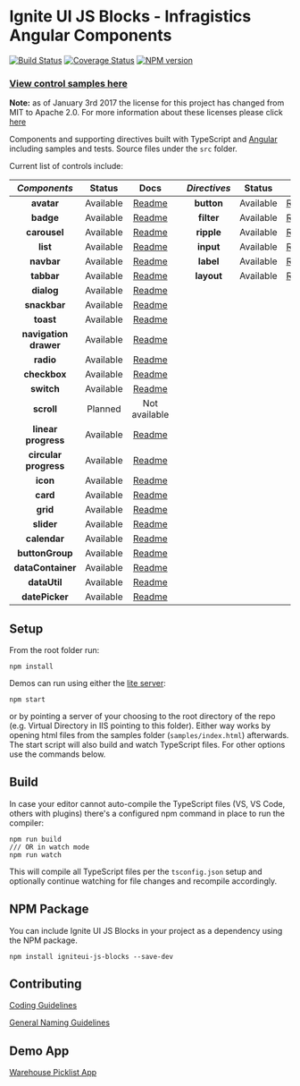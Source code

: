 # Ignite UI JS Blocks -  Infragistics Angular Components

[![Build Status](https://travis-ci.org/IgniteUI/igniteui-js-blocks.svg?branch=master)](https://travis-ci.org/IgniteUI/igniteui-js-blocks)
[![Coverage Status](https://coveralls.io/repos/github/IgniteUI/igniteui-js-blocks/badge.svg?branch=master)](https://coveralls.io/github/IgniteUI/igniteui-js-blocks?branch=master)
[![NPM version](https://img.shields.io/npm/v/igniteui-js-blocks.svg?style=flat)](https://www.npmjs.com/package/igniteui-js-blocks)

### [**View control samples here**](http://139.59.168.161/demos)

**Note:** as of January 3rd 2017 the license for this project has changed from MIT to Apache 2.0. For more information about these licenses please click [here](http://choosealicense.com/licenses/)

Components and supporting directives built with TypeScript and [Angular](https://angular.io/)
including samples and tests. Source files under the `src` folder.

Current list of controls include:


| *Components*          | Status              | Docs                                                                                            |     | *Directives*  | Status        | Docs                                                                                                  |
| :-:                   | :-:                 | :-:                                                                                             | :-: | :-:           | :-:           | :-:                                                                                                   |
| **avatar**            |           Available | [Readme](https://github.com/IgniteUI/igniteui-js-blocks/blob/master/src/avatar/README.md)       |     | **button**    |     Available | [Readme](https://github.com/IgniteUI/igniteui-js-blocks/blob/master/src/button/README.md)             |
| **badge**             |           Available | [Readme](https://github.com/IgniteUI/igniteui-js-blocks/blob/master/src/badge/README.md)        |     | **filter**    |     Available | [Readme](https://github.com/IgniteUI/igniteui-js-blocks/blob/master/src/directives/README-FILTER.md)  |
| **carousel**          |           Available | [Readme](https://github.com/IgniteUI/igniteui-js-blocks/blob/master/src/carousel/README.md)     |     | **ripple**    |     Available | [Readme](https://github.com/IgniteUI/igniteui-js-blocks/blob/master/src/directives/README-RIPPLE.md)  |
| **list**              |           Available | [Readme](https://github.com/IgniteUI/igniteui-js-blocks/blob/master/src/list/README.md)         |     | **input**     |     Available | [Readme](https://github.com/IgniteUI/igniteui-js-blocks/blob/master/src/input/README.md)              |
| **navbar**            |           Available | [Readme](https://github.com/IgniteUI/igniteui-js-blocks/blob/master/src/navbar/README.md)       |     | **label**     |     Available | [Readme](https://github.com/IgniteUI/igniteui-js-blocks/blob/master/src/label/README.md)              |
| **tabbar**            |           Available | [Readme](https://github.com/IgniteUI/igniteui-js-blocks/blob/master/src/tabbar/README.md)       |     | **layout**    |     Available | [Readme](https://github.com/IgniteUI/igniteui-js-blocks/blob/master/src/layout/README.md)             |
| **dialog**            |     Available | [Readme](https://github.com/IgniteUI/igniteui-js-blocks/blob/master/src/dialog/README.md)       |     |               |               |                                                                                                       |
| **snackbar**          |     Available | [Readme](https://github.com/IgniteUI/igniteui-js-blocks/blob/master/src/snackbar/README.md)     |     |               |               |                                                                                                       |
| **toast**             |     Available | [Readme](https://github.com/IgniteUI/igniteui-js-blocks/blob/master/src/toast/README.md)     |     |               |               |                                                                                                       |
| **navigation drawer** |           Available | [Readme](https://github.com/IgniteUI/igniteui-js-blocks/blob/master/src/navigation-drawer/README.md)    |     |               |               |                                                                                                       |
| **radio**             |           Available | [Readme](https://github.com/IgniteUI/igniteui-js-blocks/blob/master/src/radio/README.md)        |     |               |               |                                                                                                       |
| **checkbox**          |           Available | [Readme](https://github.com/IgniteUI/igniteui-js-blocks/blob/master/src/checkbox/README.md)     |     |               |               |                                                                                                       |
| **switch**            |           Available | [Readme](https://github.com/IgniteUI/igniteui-js-blocks/blob/master/src/switch/README.md)       |     |               |               |                                                                                                       |
| **scroll**            |             Planned | Not available       |     |               |               |                                                                                                       |
| **linear progress**    |           Available | [Readme](https://github.com/IgniteUI/igniteui-js-blocks/blob/master/src/progressbar/README.md)  |     |               |               |                                                                                                       |
| **circular progress** |           Available | [Readme](https://github.com/IgniteUI/igniteui-js-blocks/blob/master/src/progressbar/README.md)  |     |               |               |                                                                                                       |
| **icon**              |           Available | [Readme](https://github.com/IgniteUI/igniteui-js-blocks/tree/master/src/icon/README.md)         |     |               |               |                                                                                                       |
| **card**              |           Available | [Readme](https://github.com/IgniteUI/igniteui-js-blocks/blob/master/src/card/README.md)         |     |               |               |                                                                                                       |
| **grid**              |           Available | [Readme](https://github.com/IgniteUI/igniteui-js-blocks/blob/master/src/grid/README.md)         |     |               |               |                                                                                                       |
| **slider**            |           Available | [Readme](https://github.com/IgniteUI/igniteui-js-blocks/blob/master/src/slider/README.md)       |     |               |               |                                                                                                       |
| **calendar**              |           Available | [Readme](https://github.com/IgniteUI/igniteui-js-blocks/tree/master/src/calendar/README.md)         |     |               |               |                                                                                                       |
| **buttonGroup**              |           Available | [Readme](https://github.com/IgniteUI/igniteui-js-blocks/blob/master/src/buttonGroup/README.md)      |               |               |                                                                                                       |
| **dataContainer**              |           Available | [Readme](https://github.com/IgniteUI/igniteui-js-blocks/blob/master/src/data-operations/README-DATACONTAINER.md)      |               |               |                                                                                                       |
| **dataUtil**              |           Available | [Readme](https://github.com/IgniteUI/igniteui-js-blocks/blob/master/src/data-operations/README-DATAUTIL.md)      |               |               |                                                                                                       |
| **datePicker**              |           Available | [Readme](https://github.com/IgniteUI/igniteui-js-blocks/blob/master/src/date-picker/README.md)      |               |               |                                                                                                       |

## Setup
From the root folder run:

```
npm install
```

Demos can run using either the [lite server](https://github.com/johnpapa/lite-server):
```
npm start
```
or by pointing a server of your choosing to the root directory of the repo (e.g. Virtual Directory in IIS pointing to this folder).
Either way works by opening html files from the samples folder (`samples/index.html`) afterwards.
The start script will also build and watch TypeScript files. For other options use the commands below.

## Build

In case your editor cannot auto-compile the TypeScript files (VS, VS Code, others with plugins)
there's a configured npm command in place to run the compiler:
```
npm run build
/// OR in watch mode
npm run watch
```
This will compile all TypeScript files per the `tsconfig.json` setup and optionally continue watching for
file changes and recompile accordingly.

## NPM Package

You can include Ignite UI JS Blocks in your project as a dependency using the NPM package.

`npm install igniteui-js-blocks --save-dev`

## Contributing
[Coding Guidelines](../../wiki//Coding-guidelines-for-Ignite-UI-JS-Blocks)

[General Naming Guidelines](../../wiki//General-Naming-Guidelines-for-Ignite-UI-JS-Blocks)

## Demo App
[Warehouse Picklist App](https://github.com/IgniteUI/warehouse-js-blocks)
